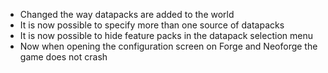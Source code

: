 * Changed the way datapacks are added to the world
* It is now possible to specify more than one source of datapacks
* It is now possible to hide feature packs in the datapack selection menu
* Now when opening the configuration screen on Forge and Neoforge the game does not crash